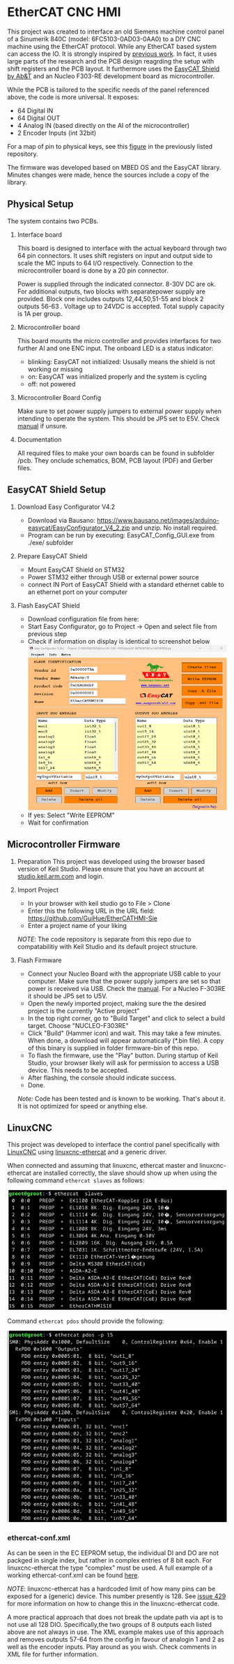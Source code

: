 # EtherCAT CNC HMI

This project was created to interface an old Siemens machine control panel of a Sinumerik 840C (model: 6FC5103-0AD03-0AA0) to a DIY CNC machine using the EtherCAT protocol. While any EtherCAT based system can access the IO. It is strongly inspired by [previous work](https://github.com/Watze85/TWSSIO_V1.0_840C). In fact, it uses large parts of the research and the PCB design reagrding the setup with shift registers and the PCB layout. It furthermore uses the [EasyCAT Shield by Ab&T](https://www.bausano.net/en/hardware/easycat.html) and an Nucleo F303-RE development board as microcontroller.

While the PCB is tailored to the specific needs of the panel referenced above, the code is more universal. It exposes:
- 64 Digital IN
- 64 Digital OUT
- 4 Analog IN (based directly on the AI of the microcontroller)
- 2 Encoder Inputs (int 32bit)

For a map of pin to physical keys, see this [figure](https://github.com/Watze85/TWSSIO_V1.0_840C/blob/main/Bilder/Signale.png) in the previously listed repository.

The firmware was developed based on MBED OS and the EasyCAT library. Minutes changes were made, hence the sources include a copy of the library.

## Physical Setup
The system contains two PCBs. 
1) Interface board

    This board is designed to interface with the actual keyboard through two 64 pin connectors. It uses shift registers on input and output side to scale the MC inputs to 64 I/O respectively. Connection to the microcontroller board is done by a 20 pin connector.

    Power is supplied through the indicated connector. 8-30V DC are ok. For additional outputs, two blocks with separatepower supply are provided. Block one includes outputs  12,44,50,51-55 and block 2 outputs 56-63 . Voltage up to 24VDC is accepted. Total supply capacity is 1A per group. 

2) Microcontroller board

    This board mounts the micro controller and provides interfaces for two further AI and one ENC input. The onboard LED is a status indicator:
    - blinking: EasyCAT not initialized: Ususally means the shield is not working or missing
    - on: EasyCAT was initialized properly and the system is cycling
    - off: not powered   

3) Microcontroller Board Config

    Make sure to set power supply jumpers to external power supply when intending to operate the system. This   should be JP5 set to E5V. Check [manual](https://www.st.com/resource/en/user_manual/um1724-stm32-nucleo64-boards-mb1136-stmicroelectronics.pdf) if unsure.

4) Documentation

    All required files to make your own boards can be found in subfolder /pcb. They onclude schematics, BOM, PCB layout (PDF) and Gerber files. 

## EasyCAT Shield Setup
1) Download Easy Configurator V4.2

    - Download via Bausano: https://www.bausano.net/images/arduino-easycat/EasyConfigurator_V4_2.zip and unzip. No install required.
    - Program can be run by executing: EasyCAT_Config_GUI.exe from ./exe/ subfolder

2) Prepare EasyCAT Shield

    - Mount EasyCAT Shield on STM32
    - Power STM32 either through USB or external power source
    - connect IN Port of EasyCAT Shield with a standard ethernet cable to an ethernet port on your computer

3) Flash EasyCAT Shield
    - Download configuration file from here:
    - Start Easy Configurator, go to Project -> Open and select file from previous step
    - Check if information on display is identical to screenshot below
    ![Screenshot from Easy Configurator](documentation/1_EasyConfigurator.png)   
    - If yes: Select "Write EEPROM"
    - Wait for confirmation

## Microcontroller Firmware
1) Preparation
    This project was developed using the browser based version of Keil Studio. Please ensure that you have an account at [studio.keil.arm.com](https://studio.keil.arm.com/auth/login) and login.
2) Import Project
    - In your browser with keil studio go to File > Clone
    - Enter this the following URL in the URL field: https://github.com/GuiHue/EtherCATHMI-Sie 
    - Enter a project name of your liking

    _NOTE_: The code repository is separate from this repo due to compatabilitiy with Keil Studio and its default project structure. 
    
3) Flash Firmware
    - Connect your Nucleo Board with the appropriate USB cable to your computer. Make sure that the power supply jumpers are set so that power is received via USB. Check the [manual](https://www.st.com/resource/en/user_manual/um1724-stm32-nucleo64-boards-mb1136-stmicroelectronics.pdf). For a Nucleo F-303RE it should be JP5 set to U5V.
    - Open the newly imported project, making sure the the desired project is the currently "Active project"
    - In the top right corner, go to "Build Target" and click to select a build target. Choose "NUCLEO-F303RE"  
    - Click "Build" (Hammer icon) and wait. This may take a few minutes. When done, a download will appear automatically (*.bin file). A copy of this binary is supplied in folder firmware-bin of this repo.
    - To flash the firmware, use the "Play" button. During startup of Keil Studio, your browser likely will ask for permission to access a USB device. This needs to be accepted.
    - After flashing, the console should indicate success.
    - Done.
    
    _Note:_ Code has been tested and is known to be working. That's about it. It is not optimized for speed or anything else.

## LinuxCNC
This project was developed to interface the control panel specifically with [LinuxCNC](https://linuxcnc.org/) using  [linuxcnc-ethercat](https://github.com/linuxcnc-ethercat/linuxcnc-ethercat) and a generic driver.

When connected and assuming that linuxcnc, ethercat master and linuxcnc-ethercat are installed correctly, the slave should show up when using the following command `ethercat slaves` as follows:

![Ethercat slaves](documentation/2_Ethercat_Slaves.png)  

Command `ethercat pdos` should provide the following:

![Ethercat slaves](documentation/3_Ethercat_PDOS.png)  


### ethercat-conf.xml

As can be seen in the EC EEPROM setup, the individual DI and DO are not packged in single index, but rather in complex entries of 8 bit each. For linuxcnc-ethercat the type "complex" must be used. A full example of a working ethercat-conf.xml can be found [here](linuxcnc\ethercat-conf-EtherCAT-CNC-HMI.xml).


_NOTE_: linuxcnc-ethercat has a hardcoded limit of how many pins can be exposed for a (generic) device. This number presently is 128. See [issue 429](https://github.com/linuxcnc-ethercat/linuxcnc-ethercat/issues/429) for more information on how to change this in the linuxcnc-ethercat code.

A more practical approach that does not break the update path via apt is to not use all 128 DIO. Specifically,the two groups of 8 outputs each listed above are not always in use. The XML example makes use of this approach and removes outputs 57-64 from the config in favour of analogin 1 and 2 as well as the encoder inputs. Play around as you wish. Check comments in XML file for further information. 

